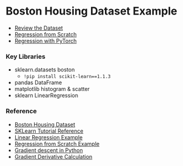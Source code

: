 # Boston Housing Dataset Example

* [Review the Dataset](https://github.com/eniompw/BostonHousing/blob/main/Dataset.ipynb)
* [Regression from Scratch](https://github.com/eniompw/BostonHousing/blob/main/Regression_from_Scratch.ipynb)
* [Regression with PyTorch](https://github.com/eniompw/BostonHousing/blob/main/PyTorch_Regression.ipynb)

### Key Libraries
* sklearn.datasets boston
  * `!pip install scikit-learn==1.1.3`
* pandas DataFrame
* matplotlib histogram & scatter
* sklearn LinearRegression

### Reference
* [Boston Housing Dataset](https://www.cs.toronto.edu/~delve/data/boston/bostonDetail.html)
* [SKLearn Tutorial Reference](https://amitg0161.medium.com/sklearn-linear-regression-tutorial-with-boston-house-dataset-cde74afd460a)
* [Linear Regression Example](https://github.com/greyhatguy007/Machine-Learning-Specialization-Coursera/blob/main/C1%20-%20Supervised%20Machine%20Learning:%20Regression%20and%20Classification/week2/Optional%20Labs/C1_W2_Lab06_Sklearn_Normal_Soln.ipynb)
* [Regression from Scratch Example](https://www.kaggle.com/code/aakashns/pytorch-basics-linear-regression-from-scratch)
* [Gradient descent in Python](https://www.geeksforgeeks.org/how-to-implement-a-gradient-descent-in-python-to-find-a-local-minimum)
* [Gradient Derivative Calculation](https://towardsdatascience.com/gradient-descent-from-scratch-e8b75fa986cc)
